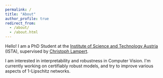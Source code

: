 ```yaml
---
permalink: /
title: "About"
author_profile: true
redirect_from: 
  - /about/
  - /about.html
---
```


Hello! I am a PhD Student 
at the [Institute of Science and Technology Austria](https://www.ist.ac.at/home) (ISTA),
supervised by [Christoph Lampert](https://cvml.ista.ac.at/).

I am interested in interpretability and robustness in Computer Vision.
I'm currently working on certifiably robust models, and try to improve various aspects of 1-Lipschitz networks.
